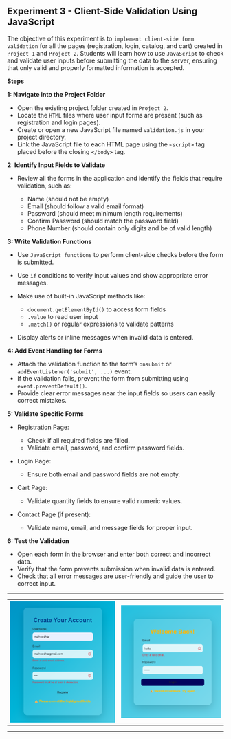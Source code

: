 ## **Experiment 3 - Client-Side Validation Using JavaScript**

The objective of this experiment is to `implement client-side form validation` for all the pages (registration, login, catalog, and cart) created in `Project 1` and `Project 2`.
Students will learn how to use `JavaScript` to check and validate user inputs before submitting the data to the server, ensuring that only valid and properly formatted information is accepted.

**Steps**

**1: Navigate into the Project Folder**

* Open the existing project folder created in `Project 2`.
* Locate the `HTML` files where user input forms are present (such as registration and login pages).
* Create or open a new JavaScript file named `validation.js` in your project directory.
* Link the JavaScript file to each HTML page using the `<script>` tag placed before the closing `</body>` tag.

**2: Identify Input Fields to Validate**

* Review all the forms in the application and identify the fields that require validation, such as:

  * Name (should not be empty)
  * Email (should follow a valid email format)
  * Password (should meet minimum length requirements)
  * Confirm Password (should match the password field)
  * Phone Number (should contain only digits and be of valid length)

**3: Write Validation Functions**

* Use `JavaScript functions` to perform client-side checks before the form is submitted.
* Use `if` conditions to verify input values and show appropriate error messages.
* Make use of built-in JavaScript methods like:

  * `document.getElementById()` to access form fields
  * `.value` to read user input
  * `.match()` or regular expressions to validate patterns
* Display alerts or inline messages when invalid data is entered.

**4: Add Event Handling for Forms**

* Attach the validation function to the form’s `onsubmit` or `addEventListener('submit', ...)` event.
* If the validation fails, prevent the form from submitting using `event.preventDefault()`.
* Provide clear error messages near the input fields so users can easily correct mistakes.

**5: Validate Specific Forms**

* Registration Page:

  * Check if all required fields are filled.
  * Validate email, password, and confirm password fields.
* Login Page:

  * Ensure both email and password fields are not empty.
* Cart Page:

  * Validate quantity fields to ensure valid numeric values.
* Contact Page (if present):

  * Validate name, email, and message fields for proper input.

**6: Test the Validation**

* Open each form in the browser and enter both correct and incorrect data.
* Verify that the form prevents submission when invalid data is entered.
* Check that all error messages are user-friendly and guide the user to correct input.

---



<table>
<tr>
<td>
<img src="image/ReadMe/1761062164979.png"></td>
<td>
<img src="image/ReadMe/1761062056932.png"></td>
</tr>
</table>

---
